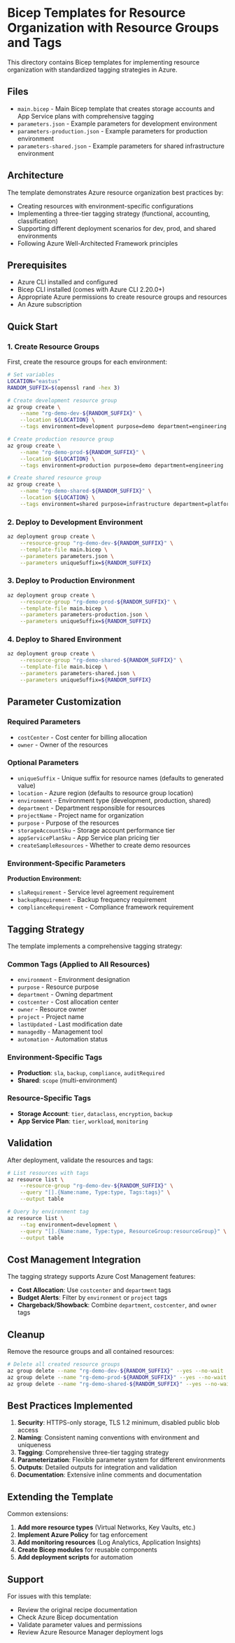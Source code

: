# Bicep Templates for Resource Organization with Resource Groups and Tags

This directory contains Bicep templates for implementing resource organization with standardized tagging strategies in Azure.

## Files

- `main.bicep` - Main Bicep template that creates storage accounts and App Service plans with comprehensive tagging
- `parameters.json` - Example parameters for development environment
- `parameters-production.json` - Example parameters for production environment  
- `parameters-shared.json` - Example parameters for shared infrastructure environment

## Architecture

The template demonstrates Azure resource organization best practices by:

- Creating resources with environment-specific configurations
- Implementing a three-tier tagging strategy (functional, accounting, classification)
- Supporting different deployment scenarios for dev, prod, and shared environments
- Following Azure Well-Architected Framework principles

## Prerequisites

- Azure CLI installed and configured
- Bicep CLI installed (comes with Azure CLI 2.20.0+)
- Appropriate Azure permissions to create resource groups and resources
- An Azure subscription

## Quick Start

### 1. Create Resource Groups

First, create the resource groups for each environment:

```bash
# Set variables
LOCATION="eastus"
RANDOM_SUFFIX=$(openssl rand -hex 3)

# Create development resource group
az group create \
    --name "rg-demo-dev-${RANDOM_SUFFIX}" \
    --location ${LOCATION} \
    --tags environment=development purpose=demo department=engineering

# Create production resource group  
az group create \
    --name "rg-demo-prod-${RANDOM_SUFFIX}" \
    --location ${LOCATION} \
    --tags environment=production purpose=demo department=engineering

# Create shared resource group
az group create \
    --name "rg-demo-shared-${RANDOM_SUFFIX}" \
    --location ${LOCATION} \
    --tags environment=shared purpose=infrastructure department=platform
```

### 2. Deploy to Development Environment

```bash
az deployment group create \
    --resource-group "rg-demo-dev-${RANDOM_SUFFIX}" \
    --template-file main.bicep \
    --parameters parameters.json \
    --parameters uniqueSuffix=${RANDOM_SUFFIX}
```

### 3. Deploy to Production Environment

```bash
az deployment group create \
    --resource-group "rg-demo-prod-${RANDOM_SUFFIX}" \
    --template-file main.bicep \
    --parameters parameters-production.json \
    --parameters uniqueSuffix=${RANDOM_SUFFIX}
```

### 4. Deploy to Shared Environment

```bash
az deployment group create \
    --resource-group "rg-demo-shared-${RANDOM_SUFFIX}" \
    --template-file main.bicep \
    --parameters parameters-shared.json \
    --parameters uniqueSuffix=${RANDOM_SUFFIX}
```

## Parameter Customization

### Required Parameters

- `costCenter` - Cost center for billing allocation
- `owner` - Owner of the resources

### Optional Parameters

- `uniqueSuffix` - Unique suffix for resource names (defaults to generated value)
- `location` - Azure region (defaults to resource group location)
- `environment` - Environment type (development, production, shared)
- `department` - Department responsible for resources
- `projectName` - Project name for organization
- `purpose` - Purpose of the resources
- `storageAccountSku` - Storage account performance tier
- `appServicePlanSku` - App Service plan pricing tier
- `createSampleResources` - Whether to create demo resources

### Environment-Specific Parameters

**Production Environment:**
- `slaRequirement` - Service level agreement requirement
- `backupRequirement` - Backup frequency requirement  
- `complianceRequirement` - Compliance framework requirement

## Tagging Strategy

The template implements a comprehensive tagging strategy:

### Common Tags (Applied to All Resources)
- `environment` - Environment designation
- `purpose` - Resource purpose
- `department` - Owning department
- `costcenter` - Cost allocation center
- `owner` - Resource owner
- `project` - Project name
- `lastUpdated` - Last modification date
- `managedBy` - Management tool
- `automation` - Automation status

### Environment-Specific Tags
- **Production**: `sla`, `backup`, `compliance`, `auditRequired`
- **Shared**: `scope` (multi-environment)

### Resource-Specific Tags
- **Storage Account**: `tier`, `dataclass`, `encryption`, `backup`
- **App Service Plan**: `tier`, `workload`, `monitoring`

## Validation

After deployment, validate the resources and tags:

```bash
# List resources with tags
az resource list \
    --resource-group "rg-demo-dev-${RANDOM_SUFFIX}" \
    --query "[].{Name:name, Type:type, Tags:tags}" \
    --output table

# Query by environment tag
az resource list \
    --tag environment=development \
    --query "[].{Name:name, Type:type, ResourceGroup:resourceGroup}" \
    --output table
```

## Cost Management Integration

The tagging strategy supports Azure Cost Management features:

- **Cost Allocation**: Use `costcenter` and `department` tags
- **Budget Alerts**: Filter by `environment` or `project` tags  
- **Chargeback/Showback**: Combine `department`, `costcenter`, and `owner` tags

## Cleanup

Remove the resource groups and all contained resources:

```bash
# Delete all created resource groups
az group delete --name "rg-demo-dev-${RANDOM_SUFFIX}" --yes --no-wait
az group delete --name "rg-demo-prod-${RANDOM_SUFFIX}" --yes --no-wait  
az group delete --name "rg-demo-shared-${RANDOM_SUFFIX}" --yes --no-wait
```

## Best Practices Implemented

1. **Security**: HTTPS-only storage, TLS 1.2 minimum, disabled public blob access
2. **Naming**: Consistent naming conventions with environment and uniqueness
3. **Tagging**: Comprehensive three-tier tagging strategy
4. **Parameterization**: Flexible parameter system for different environments
5. **Outputs**: Detailed outputs for integration and validation
6. **Documentation**: Extensive inline comments and documentation

## Extending the Template

Common extensions:

1. **Add more resource types** (Virtual Networks, Key Vaults, etc.)
2. **Implement Azure Policy** for tag enforcement  
3. **Add monitoring resources** (Log Analytics, Application Insights)
4. **Create Bicep modules** for reusable components
5. **Add deployment scripts** for automation

## Support

For issues with this template:
- Review the original recipe documentation
- Check Azure Bicep documentation
- Validate parameter values and permissions
- Review Azure Resource Manager deployment logs